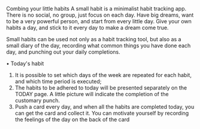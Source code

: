 Combing your little habits
A small habit is a minimalist habit tracking app. There is no social, no group, just focus on each day. Have big dreams, want to be a very powerful person, and start from every little day. Give your own habits a day, and stick to it every day to make a dream come true.

Small habits can be used not only as a habit tracking tool, but also as a small diary of the day, recording what common things you have done each day, and punching out your daily completions.

• Today's habit
1. It is possible to set which days of the week are repeated for each habit, and which time period is executed;
2. The habits to be adhered to today will be presented separately on the TODAY page. A little picture will indicate the completion of the customary punch.
3. Push a card every day, and when all the habits are completed today, you can get the card and collect it. You can motivate yourself by recording the feelings of the day on the back of the card
